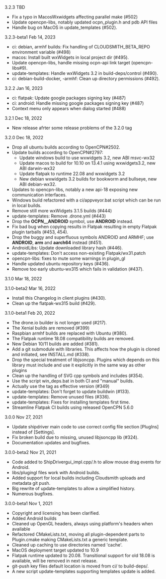 3.2.3 TBD
* Fix a typo in MacosWxwidgets affecting parallel make (#502)
* Update opencpn-libs, notably updated ocpn_plugin.h and pdb API files
* Handle bug on MacOS in update_templates (#502).

3.2.3-beta1 Feb 14, 2023
* ci: debian, armhf builds: Fix handling of CLOUDSMITH_BETA_REPO 
  environment variable (#498)
* macos: Install built wxWidgets in local project dir (#495).
* Update opencpn-libs, handle missing ocpn-api link target (opencpn-libs#9).
* update-templates: Handle wxWidgets 3.2 in build-deps/control (#490).
* ci: debian-build-docker, -armhf: Clean up directory permissions (#492).

3.2.2 Jan 16, 2023
* ci: flatpak: Update google packages signing key (#487)
* ci: android: Handle missing google packages signing key (#487)
* Context menu only appears when dialog started (#488)

3.2.1  Dec 18, 2022
* New release afrter some release problems of the 3.2.0 tag

3.2.0  Dec 18, 2022
* Drop all ubuntu builds according to OpenCPN#2502.
* Update builds according to OpenCPN#2797:
  + Update windows build to use wxwidgets 3.2, new ABI msvc-wx32
  + Update macos to build for 10.10 on 13.4.1 using wxwidgets3.2,
    new ABI darwin-wx32
  + Update flatpak to runtime 22.08 and wxwidgets 3.2
  + New debian wxwidgets 3.2 builds for bookworm and bullseye, new
    ABI debian-wx32.
* Updates to opencpn-libs, notably a new api-18 exposing new
  communication interfaces.
* Windows build refactored with a ci/appveyor.bat script which can
  be run in local builds.
* Remove still more wxWidgets 3.1.5 builds (#444)
* update-templates: Remove .drone.yml (#443)
* Drop the __OCPN__ANDROID__ symbol, use __ANDROID__ instead.
* Fix bad bug when copying results in Flatpak resulting in empty
  Flatpak plugin tarballs (#453, 454).
* Drop the buggy and superfluous symbols ANDROID and ARMHF; use
  __ANDROID__, __arm__ and __aarch64__ instead  (#451).
* AndroidLibs: Update downloaded library hash (#446).
* update-templates: Don't access non-existing Flatpak/wx31.patch
* opencpn-libs: fixes to mute some warnings in plugin\_gl
* Handle updated ubuntu repository keys (#436).
* Remove too early ubuntu-wx315 which fails in validation (#437).

3.1.0 Mar 18, 2022

3.1.0-beta2 Mar 16, 2022
* Install this Changelog in client plugins (#430).
* Clean up the flatpak-wx315 build (#429).

3.1.0-beta1 Feb 20, 2022
* The drone.io builder is not longer used (#217).
* The Xenial builds are removed (#399)
* Raspbian armhf builds are replaced with Ubuntu (#380).
* The Flatpak runtime 18.08 compatibility builds are removed.
* New Debian 10/11 builds are added (#381).
* Add a git submodule with libraries. This affects how the plugin
  is cloned and initiated, see INSTALL.md (#338).
* Drop the special treatment of libjsoncpp. Plugins which depends
  on this library must include and use it explicitly in the same way
  as other plugins
* Clean up the handling of SVG cpp symbols and includes (#354).
* Use the script win\_deps.bat in both CI and "manual" builds.
* Actually use the tag as effective version (#349)
* update-templates: Don't forget to update buildwin (#133).
* update-templates: Remove unused files (#336).
* update-templates: Fixes for installing templates first time.
* Streamline Flatpak CI builds using released OpenCPN 5.6.0


3.0.0 Nov 27, 2021

* Update shipdriver main code to use correct config file section
  [PlugIns] instead of [Settings].
* Fix broken build due to missing, unused libjsoncpp lib (#324).
* Documentation updates and bugfixes.

3.0.0-beta2   Nov 21, 2021

* Code added to ShipDrivergui_impl.cpp/.h to allow mouse drag
  events for Android.
* libs/plugingl files work with Android builds.
* Added support for local builds including Cloudsmith uploads and
  metadata git push.
* Big rewrite of update-templates to allow a simplified history.
* Numerous bugfixes.

3.0.0-beta1   Nov 1, 2021

* Copyright and licensing has been clarified.
* Added Android builds
* Cleaned up OpenGL headers, always using platform's headers when
  available
* Refactored CMakeLists.txt, moving all plugin-dependent parts to
  Plugin.cmake making CMakeLists.txt a generic template.
* Cleaned up caching to use directories named 'cache'.
* MacOS deployment target updated to 10.9
* Flatpak runtime updated to 20.08. Transitional support for old
  18.08 is available, will be removed in next release.
* git-push key files default location is moved from ci/ to build-deps/.
* A new script update-templates supporting templates update is added.
